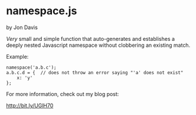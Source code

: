 namespace.js
============

by Jon Davis

*Very* small and simple function that auto-generates and establishes a deeply nested Javascript namespace without clobbering an existing match.

Example:

    namespace('a.b.c');
    a.b.c.d = {  // does not throw an error saying "'a' does not exist"
        x: 'y'
    };

For more information, check out my blog post:

http://bit.ly/UGlH70